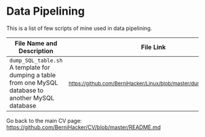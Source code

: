 # Data Pipelining

This is a list of few scripts of mine used in data pipelining.

File Name and Description                                             | File Link   
--------------------------------------------------------------------- | ----------
<code>dump_SQL_table.sh</code> A template for dumping a table from one MySQL database to another MySQL database | <sub>https://github.com/BerniHacker/Linux/blob/master/dump_SQL_table.sh</sub>


Go back to the main CV page: https://github.com/BerniHacker/CV/blob/master/README.md